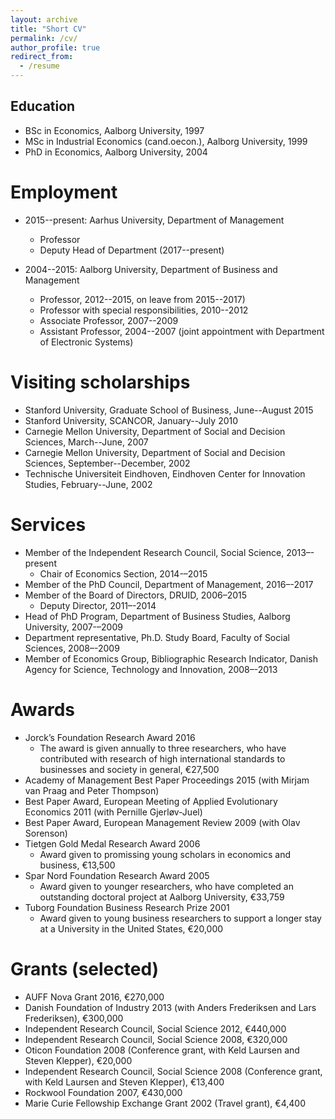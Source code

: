 ```yaml
---
layout: archive
title: "Short CV"
permalink: /cv/
author_profile: true
redirect_from:
  - /resume
---
```



## Education
* BSc in Economics, Aalborg University, 1997
* MSc in Industrial Economics (cand.oecon.), Aalborg University, 1999
* PhD in Economics, Aalborg University, 2004


Employment
======
* 2015--present: Aarhus University, Department of Management
  * Professor
  * Deputy Head of Department (2017--present)

* 2004--2015: Aalborg University, Department of Business and Management
  * Professor, 2012--2015, on leave from 2015--2017)
  * Professor with special responsibilities, 2010--2012
  * Associate Professor, 2007--2009
  * Assistant Professor, 2004--2007 (joint appointment with Department of Electronic Systems)


Visiting scholarships
======
* Stanford University, Graduate School of Business, June--August 2015
* Stanford University, SCANCOR, January--July 2010
* Carnegie Mellon University, Department of Social and Decision Sciences, March--June, 2007
* Carnegie Mellon University, Department of Social and Decision Sciences, September--December, 2002
* Technische Universiteit Eindhoven, Eindhoven Center for Innovation Studies, February--June, 2002


Services
======
* Member of the Independent Research Council, Social Science, 2013–-present
  * Chair of Economics Section, 2014-–2015
* Member of the PhD Council, Department of Management, 2016–-2017
* Member of the Board of Directors, DRUID, 2006–2015
  * Deputy Director, 2011–-2014
* Head of PhD Program, Department of Business Studies, Aalborg University, 2007-–2009
* Department representative, Ph.D. Study Board, Faculty of Social Sciences, 2008–-2009
* Member of Economics Group, Bibliographic Research Indicator, Danish Agency for Science, Technology and Innovation, 2008–-2013
  
  
Awards
======
* Jorck’s Foundation Research Award 2016
  * The award is given annually to three researchers, who have contributed with research of high international standards to businesses and society in general, €27,500
* Academy of Management Best Paper Proceedings 2015 (with Mirjam van Praag and Peter Thompson)
* Best Paper Award, European Meeting of Applied Evolutionary Economics 2011 (with Pernille Gjerløv-Juel)
* Best Paper Award, European Management Review 2009 (with Olav Sorenson)
* Tietgen Gold Medal Research Award 2006
  * Award given to promissing young scholars in economics and business, €13,500
* Spar Nord Foundation Research Award 2005
  * Award given to younger researchers, who have completed an outstanding doctoral project at Aalborg University, €33,759
* Tuborg Foundation Business Research Prize 2001
  * Award given to young business researchers to support a longer stay at a University in the United States, €20,000


Grants (selected)
======
* AUFF Nova Grant 2016, €270,000
* Danish Foundation of Industry 2013 (with Anders Frederiksen and Lars Frederiksen), €300,000
* Independent Research Council, Social Science 2012, €440,000
* Independent Research Council, Social Science 2008, €320,000
* Oticon Foundation 2008 (Conference grant, with Keld Laursen and Steven Klepper), €20,000
* Independent Research Council, Social Science 2008 (Conference grant, with Keld Laursen and Steven Klepper), €13,400
* Rockwool Foundation 2007, €430,000
* Marie Curie Fellowship Exchange Grant 2002 (Travel grant), €4,400
